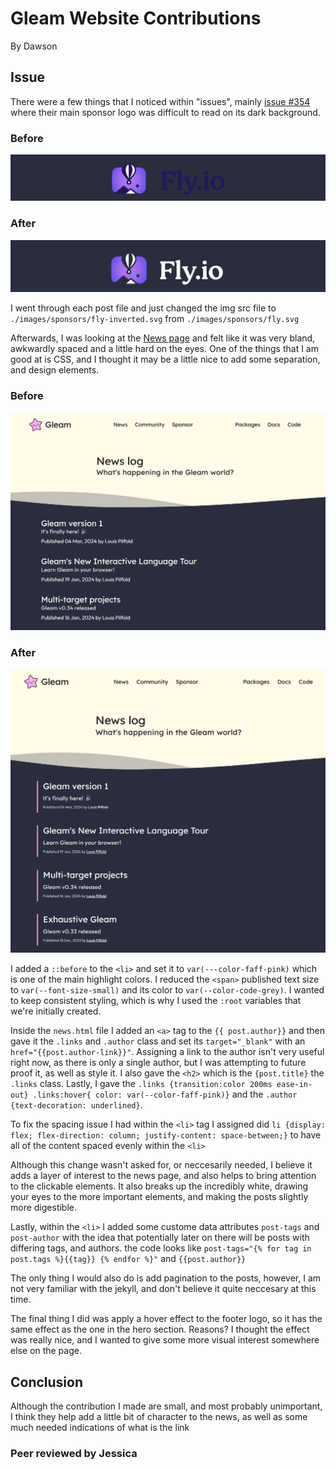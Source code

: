 # Gleam Website Contributions
By Dawson

## Issue
There were a few things that I noticed within "issues", mainly [issue #354](https://github.com/gleam-lang/website/issues/354) where their main sponsor logo was difficult to read on its dark background.

### Before
<img src="./contribution-images/fly-before.png"/>

### After
<img src="./contribution-images/fly-after.png"/>

I went through each post file and just changed the img src file to `./images/sponsors/fly-inverted.svg` from `./images/sponsors/fly.svg`

Afterwards, I was looking at the [News page](https://gleam.run/news/) and felt like it was very bland, awkwardly spaced and a little hard on the eyes. One of the things that I am good at is CSS, and I thought it may be a little nice to add some separation, and design elements.

### Before
<img src="./contribution-images/news-page-before.png"/>

### After
<img src="./contribution-images/news-page-after.png"/>

I added a `::before` to the `<li>` and set it to `var(---color-faff-pink)` which is one of the main highlight colors. I reduced the `<span>` published text size to `var(--font-size-small)` and its color to `var(--color-code-grey)`. I wanted to keep consistent styling, which is why I used the `:root` variables that we're initially created. 

Inside the `news.html` file I added an `<a>` tag to the `{{ post.author}}` and then gave it the `.links` and `.author` class and set its `target="_blank"` with an `href="{{post.author-link}}"`. Assigning a link to the author isn't very useful right now, as there is only a single author, but I was attempting to future proof it, as well as style it. I also gave the `<h2>` which is the `{post.title}` the `.links` class. Lastly, I gave the `.links {transition:color 200ms ease-in-out} .links:hover{ color: var(--color-faff-pink)}` and the `.author {text-decoration: underlined}`.

To fix the spacing issue I had within the `<li>` tag I assigned did `li {display: flex; flex-direction: column; justify-content: space-between;}` to have all of the content spaced evenly within the `<li>`

Although this change wasn't asked for, or neccesarily needed, I believe it adds a layer of interest to the news page, and also helps to bring attention to the clickable elements. It also breaks up the incredibly white, drawing your eyes to the more important elements, and making the posts slightly more digestible.

Lastly, within the `<li>` I added some custome data attributes `post-tags` and `post-author` with the idea that potentially later on there will be posts with differing tags, and authors. the code looks like `post-tags="{% for tag in post.tags %}{{tag}} {% endfor %}"` and `{{post.author}}`

The only thing I would also do is add pagination to the posts, however, I am not very familiar with the jekyll, and don't believe it quite neccesary at this time.

The final thing I did was apply a hover effect to the footer logo, so it has the same effect as the one in the hero section. Reasons? I thought the effect was really nice, and I wanted to give some more visual interest somewhere else on the page.

## Conclusion
Although the contribution I made are small, and most probably unimportant, I think they help add a little bit of character to the news, as well as some much needed indications of what is the link

### Peer reviewed by Jessica
